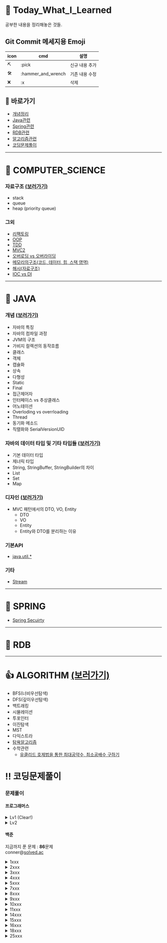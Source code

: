 # :green_book: Today_What_I_Learned
공부한 내용을 정리해놓은 것들.

## Git Commit 메세지용 Emoji
|icon|cmd|설명|
|-|-|-|
|:pick:|:pick|신규 내용 추가|
|:hammer_and_wrench:|:hammer_and_wrench|기존 내용 수정|
|:x:|:x|삭제|

## :link: 바로가기
- [개념정리](https://github.com/HK-An/today_i_learned#school-computer_science)
- [Java관련](https://github.com/HK-An/today_i_learned#space_invader-java)
- [Spring관련](https://github.com/HK-An/today_i_learned#leaves-spring)
- [RDB관련](https://github.com/HK-An/today_i_learned#floppy_disk-rdb)
- [알고리즘관련](https://github.com/HK-An/today_i_learned#1-algorithm)
- [코딩문제풀이](https://github.com/HK-An/today_i_learned#bangbang-코딩문제풀이)
***
# :school: COMPUTER_SCIENCE
### 자료구조 [(보러가기)](https://github.com/HK-An/today_i_learned/blob/main/01_COMPUTER_SCIENCE/01_data_structure.md)
- stack
- queue
- heap (priority queue)
### 그외
- [리팩토링](https://github.com/HK-An/today_i_learned/blob/main/01_COMPUTER_SCIENCE/refactoring/refactoring_definition.md)
- [OOP](https://github.com/HK-An/today_i_learned/blob/main/01_COMPUTER_SCIENCE/oop/oop_definition.md)
- [TDD](https://github.com/HK-An/today_i_learned/blob/main/01_COMPUTER_SCIENCE/tdd/tdd_definition.md)
- [MVC2](https://github.com/HK-An/today_i_learned/blob/main/01_COMPUTER_SCIENCE/mvc/definition.md)
- [오버로딩 vs 오버라이딩](https://github.com/HK-An/today_i_learned/blob/main/01_COMPUTER_SCIENCE/overrloading_vs_overriding.md)
- [메모리의구조(코드, 데이터, 힙, 스택 영역)](https://github.com/HK-An/today_i_learned/blob/main/01_COMPUTER_SCIENCE/memory/structure.md)
- [해시(자료구조)](https://github.com/HK-An/today_i_learned/blob/main/01_COMPUTER_SCIENCE/hash/definition.md)
- [IOC vs DI](https://github.com/HK-An/today_i_learned/blob/main/01_COMPUTER_SCIENCE/DI_vs_IOC.md)
***
# :space_invader: JAVA
### 개념 [(보러가기)](https://github.com/HK-An/today_i_learned/blob/main/02_JAVA/01_concept.md)
- 자바의 특징
- 자바의 컴파일 과정
- JVM의 구조
- 가비지 컬렉션의 동작흐름
- 클래스
- 객체
- 캡슐화
- 상속
- 다형성
- Static
- Final
- 접근제어자
- 인터페이스 vs 추상클래스
- 어노테이션
- Overloding vs overrloading
- Thread
- 동기화 메소드
- 직렬화와 SerialVersionUID

### 자바의 데이터 타입 및 기타 타입들 [(보러가기)](https://github.com/HK-An/today_i_learned/blob/main/02_JAVA/02_type.md)
- 기본 데이터 타입
- 제너릭 타입
- String, StringBuffer, StringBuilder의 차이
- List
- Set
- Map

### 디자인 [(보러가기)](https://github.com/HK-An/today_i_learned/blob/main/02_JAVA/03_design.md)
- MVC 패턴에서의 DTO, VO, Entity
    - DTO
    - VO
    - Entity
    - Entity와 DTO를 분리하는 이유

### 기본API
- [java.util.*](https://github.com/HK-An/today_i_learned/blob/main/02_JAVA/api/java.util.all.md)
### 기타
- [Stream](https://github.com/HK-An/today_i_learned/blob/main/02_JAVA/streams_definition_and_usage.md)

***
# :leaves: SPRING
- [Spring Secuirty](https://github.com/HK-An/today_i_learned/blob/main/03_SPRING/security/definition.md)
***
# :floppy_disk: RDB
***
# :+1: ALGORITHM [(보러가기)](https://github.com/HK-An/today_i_learned/blob/main/04_ALGORITHM)
- BFS(너비우선탐색)
- DFS(깊이우선탐색)
- 백트래킹
- 시뮬레이션
- 투포인터
- 이진탐색
- MST
- 다익스트라
- [탐욕알고리즘](https://github.com/HK-An/today_i_learned/blob/main/04_ALGORITHM/greedy/definition.md)
- 수학관련
    - [유클리드 호제법을 통한 최대공약수, 최소공배수 구하기](https://github.com/HK-An/today_i_learned/blob/main/04_ALGORITHM/math/euclidean_algorithm.md)

# :bangbang: 코딩문제풀이
### 문제풀이
#### 프로그래머스
<details>
  <summary>Lv1 (Clear!)</summary>

  **LV1 진행률: 100.00%(55/55)**
<img src="https://github.com/HK-An/today_i_learned/blob/main/00_IMGS/05_CODING/programmers/complete-lv1.png">
- [신고결과받기](https://github.com/HK-An/today_i_learned/blob/main/05_CODING/programmers/lv1/report_result.md)    
- [로또의 최고 순위와 최저 순위](https://github.com/HK-An/today_i_learned/blob/main/05_CODING/programmers/lv1/lotto.md)
- [가운데 글자 가져오기](https://github.com/HK-An/today_i_learned/blob/main/05_CODING/programmers/lv1/get_center_character.md)
- [신규 아이디 추천](https://github.com/HK-An/today_i_learned/blob/main/05_CODING/programmers/lv1/id_recommendation.md)
- [2016년](https://github.com/HK-An/today_i_learned/blob/main/05_CODING/programmers/lv1/yerar2016.md)
- [숫자 문자열과 영단어](https://github.com/HK-An/today_i_learned/blob/main/05_CODING/programmers/lv1/converting_game.md)
- [내적](https://github.com/HK-An/today_i_learned/blob/main/05_CODING/programmers/lv1/dot_product.md)
- [키패드 누르기](https://github.com/HK-An/today_i_learned/blob/main/05_CODING/programmers/lv1/pressing_keypad.md)
- [K번째 수](https://github.com/HK-An/today_i_learned/blob/main/05_CODING/programmers/lv1/kth_number.md)
- [크레인 인형뽑기 게임](https://github.com/HK-An/today_i_learned/blob/main/05_CODING/programmers/lv1/claw_crane_game.md)
- [없는 숫자 더하기](https://github.com/HK-An/today_i_learned/blob/main/05_CODING/programmers/lv1/sum_of_absence_number.md)
- [음양 더하기](https://github.com/HK-An/today_i_learned/blob/main/05_CODING/programmers/lv1/positive_and_negative.md)
- [소수 만들기](https://github.com/HK-An/today_i_learned/blob/main/05_CODING/programmers/lv1/making_prime_number.md)
- [체육복](https://github.com/HK-An/today_i_learned/blob/main/05_CODING/programmers/lv1/pe_clothes.md)
- [폰켓몬](https://github.com/HK-An/today_i_learned/blob/main/05_CODING/programmers/lv1/pocketmon.md)
- [모의고사](https://github.com/HK-An/today_i_learned/blob/main/05_CODING/programmers/lv1/trial_exam.md)
- [실패율](https://github.com/HK-An/today_i_learned/blob/main/05_CODING/programmers/lv1/failure_rate.md)
- [약수의 개수와 덧셈](https://github.com/HK-An/today_i_learned/blob/main/05_CODING/programmers/lv1/divisor.md)
- [3진법 뒤집기](https://github.com/HK-An/today_i_learned/blob/main/05_CODING/programmers/lv1/reverse_ternary.md)
- [예산](https://github.com/HK-An/today_i_learned/blob/main/05_CODING/programmers/lv1/budget.md)
- [두 개 뽑아서 더하기](https://github.com/HK-An/today_i_learned/blob/main/05_CODING/programmers/lv1/pick_and_sum.md)
- [최소직사각형](https://github.com/HK-An/today_i_learned/blob/main/05_CODING/programmers/lv1/namecard.md)
- [나머지가 1이 되는 수 찾기](https://github.com/HK-An/today_i_learned/blob/main/05_CODING/programmers/lv1/remain.md)
- [부족한 금액 계산하기](https://github.com/HK-An/today_i_learned/blob/main/05_CODING/programmers/lv1/price_of_rides.md)
- [비밀지도](https://github.com/HK-An/today_i_learned/blob/main/05_CODING/programmers/lv1/secret_map.md)
- [같은 숫자는 싫어](https://github.com/HK-An/today_i_learned/blob/main/05_CODING/programmers/lv1/remove_duplicated.md)
- [다트 게임](https://github.com/HK-An/today_i_learned/blob/main/05_CODING/programmers/lv1/dart_game.md)
- [나누어 떨어지는 숫자 배열](https://github.com/HK-An/today_i_learned/blob/main/05_CODING/programmers/lv1/no_remains.md)
- [두 정수 사이의 합](https://github.com/HK-An/today_i_learned/blob/main/05_CODING/programmers/lv1/sum_of_two_numbers.md)
- [문자열 내 마음대로 정렬하기](https://github.com/HK-An/today_i_learned/blob/main/05_CODING/programmers/lv1/arranging_string.md)
- [문자열 내 p와 y의 개수](https://github.com/HK-An/today_i_learned/blob/main/05_CODING/programmers/lv1/num_of_p_and_y.md)
- [문자열 내림차순으로 배치하기](https://github.com/HK-An/today_i_learned/blob/main/05_CODING/programmers/lv1/arrange_string_desc.md)
- [문자열 다루기 기본](https://github.com/HK-An/today_i_learned/blob/main/05_CODING/programmers/lv1/string_for_biginner.md)
- [소수 찾기](https://github.com/HK-An/today_i_learned/blob/main/05_CODING/programmers/lv1/find_prime_number.md)
- [서울에서 김서방 찾기](https://github.com/HK-An/coding_practice/blob/main/CodingPractice/programmers/src/main/java/kr/hk/lv1/FindingKim.java)
- [수박수박수박수박수박수?](https://github.com/HK-An/today_i_learned/blob/main/05_CODING/programmers/lv1/reiterate.md)
- [문자열을 정수로 바꾸기](https://github.com/HK-An/today_i_learned/blob/main/05_CODING/programmers/lv1/parseInt.md)
- [시저 암호](https://github.com/HK-An/today_i_learned/blob/main/05_CODING/programmers/lv1/ceasar_cipher.md)
- [약수의 합](https://github.com/HK-An/today_i_learned/blob/main/05_CODING/programmers/lv1/sum_of_divisor.md)
- [이상한 문자 만들기](https://github.com/HK-An/today_i_learned/blob/main/05_CODING/programmers/lv1/weird_string.md)
- [자릿수 더하기](https://github.com/HK-An/today_i_learned/blob/main/05_CODING/programmers/lv1/sum_of_digits.md)
- [자연수 뒤집어 배열로 만들기](https://github.com/HK-An/today_i_learned/blob/main/05_CODING/programmers/lv1/reversing_number.md)
- [정수 내림차순으로 배치하기](https://github.com/HK-An/today_i_learned/blob/main/05_CODING/programmers/lv1/int_order_by_desc.md)
- [정수 제곱근 판별](https://github.com/HK-An/today_i_learned/blob/main/05_CODING/programmers/lv1/judge_squart.md)
- [제일 작은 수 제거하기](https://github.com/HK-An/today_i_learned/blob/main/05_CODING/programmers/lv1/removing_smallest.md)
- [짝수와 홀수](https://github.com/HK-An/today_i_learned/blob/main/05_CODING/programmers/lv1/even_and_odd.md)
- [최대공약수와 최소공배수](https://github.com/HK-An/today_i_learned/blob/main/05_CODING/programmers/lv1/gcd_and_lcm.md)
- [콜라츠 추측](https://github.com/HK-An/today_i_learned/blob/main/05_CODING/programmers/lv1/collatz_conjecture.md)
- [평균 구하기](https://github.com/HK-An/today_i_learned/blob/main/05_CODING/programmers/lv1/get_average.md)
- [햐샤드 수](https://github.com/HK-An/today_i_learned/blob/main/05_CODING/programmers/lv1/harshad_number.md)
- [핸드폰 번호 가리기](https://github.com/HK-An/today_i_learned/blob/main/05_CODING/programmers/lv1/masking_number.md)
- [행렬의 덧셈](https://github.com/HK-An/today_i_learned/blob/main/05_CODING/programmers/lv1/sum_of_arrays.md)
- [x만큼 간격이 있는 n개의 숫자](https://github.com/HK-An/today_i_learned/blob/main/05_CODING/programmers/lv1/gap_numbers.md)
- [직사각형 별찍기](https://github.com/HK-An/today_i_learned/blob/main/05_CODING/programmers/lv1/stars.md)
- [완주하지 못한 선수](https://github.com/HK-An/today_i_learned/blob/main/05_CODING/programmers/lv1/retired_participant.md)
</details>

<details>
  <summary>Lv2</summary>

- [문자열압축](https://github.com/HK-An/today_i_learned/blob/main/ALGORITHM/practice/programmers/lv2/string_compression.md)
- [124 나라의 숫자](https://github.com/HK-An/today_i_learned/blob/main/05_CODING/programmers/lv2/weird_number.md)
- [2 x n 타일링](https://github.com/HK-An/today_i_learned/blob/main/05_CODING/programmers/lv2/tile.md)
- [올바른 괄호](https://github.com/HK-An/today_i_learned/blob/main/05_CODING/programmers/lv2/bracket.md)
- [멀쩡한 사각형](https://github.com/HK-An/today_i_learned/blob/main/05_CODING/programmers/lv2/grid.md)
- [기능개발](https://github.com/HK-An/today_i_learned/blob/main/05_CODING/programmers/lv2/release.md)
- [타겟 넘버](https://github.com/HK-An/today_i_learned/blob/main/05_CODING/programmers/lv2/target_number.md)
- [더 맵게](https://github.com/HK-An/today_i_learned/blob/main/05_CODING/programmers/lv2/scoville.md)
- [소수 찾기](https://github.com/HK-An/today_i_learned/blob/main/05_CODING/programmers/lv2/prime_number.md)
- [전화번호 목록](https://github.com/HK-An/today_i_learned/blob/main/05_CODING/programmers/lv2/phone_book.md)
- [짝지어 제거하기](https://github.com/HK-An/today_i_learned/blob/main/05_CODING/programmers/lv2/pair.md)
- [가장 큰 수](https://github.com/HK-An/today_i_learned/blob/main/05_CODING/programmers/lv2/biggest_number.md)
- [프린터](https://github.com/HK-An/today_i_learned/blob/main/05_CODING/programmers/lv2/printer.md)
- [변장](https://github.com/HK-An/today_i_learned/blob/main/05_CODING/programmers/lv2/disguise.md)

</details>

#### 백준
지금까지 푼 문제 : **86**문제  
conner@[solved.ac](solved.ac)

<details>
  <summary>1xxx</summary>


- [1000번](https://github.com/HK-An/coding_practice/blob/main/CodingPractice/baekjoon/src/main/java/kr/hk/p1xxx/P1000.java)
- [1001번](https://github.com/HK-An/coding_practice/blob/main/CodingPractice/baekjoon/src/main/java/kr/hk/p1xxx/P1001.java)
- [1008번](https://github.com/HK-An/coding_practice/blob/main/CodingPractice/baekjoon/src/main/java/kr/hk/p1xxx/P1008.java)
- [1085번](https://github.com/HK-An/coding_practice/blob/main/CodingPractice/baekjoon/src/main/java/kr/hk/p1xxx/P1085.java)
- [1110번](https://github.com/HK-An/coding_practice/blob/main/CodingPractice/baekjoon/src/main/java/kr/hk/p1xxx/P1110.java)
- [1152번](https://github.com/HK-An/coding_practice/blob/main/CodingPractice/baekjoon/src/main/java/kr/hk/p1xxx/P1152.java)
- [1157번](https://github.com/HK-An/coding_practice/blob/main/CodingPractice/baekjoon/src/main/java/kr/hk/p1xxx/P1157.java)
- [1259번](https://github.com/HK-An/coding_practice/blob/main/CodingPractice/baekjoon/src/main/java/kr/hk/p1xxx/P1259.java)
- [1330번](https://github.com/HK-An/coding_practice/blob/main/CodingPractice/baekjoon/src/main/java/kr/hk/p1xxx/P1330.java)
- [1546번](https://github.com/HK-An/coding_practice/blob/main/CodingPractice/baekjoon/src/main/java/kr/hk/p1xxx/P1546.java)
- [1920번](https://github.com/HK-An/coding_practice/blob/main/CodingPractice/baekjoon/src/main/java/kr/hk/p1xxx/P1920.java)
- [1926번](https://github.com/HK-An/coding_practice/blob/main/CodingPractice/baekjoon/src/main/java/kr/hk/p1xxx/P1926.java)
</details>

<details>
  <summary>2xxx</summary>

  - [2231번](https://github.com/HK-An/coding_practice/blob/main/CodingPractice/baekjoon/src/main/java/kr/hk/p2xxx/P2231.java)
  - [2292번](https://github.com/HK-An/coding_practice/blob/main/CodingPractice/baekjoon/src/main/java/kr/hk/p2xxx/P2292.java)
  - [2420번](https://github.com/HK-An/coding_practice/blob/main/CodingPractice/baekjoon/src/main/java/kr/hk/p2xxx/P2420.java)
  - [2438번](https://github.com/HK-An/coding_practice/blob/main/CodingPractice/baekjoon/src/main/java/kr/hk/p2xxx/P2438.java)
  - [2439번](https://github.com/HK-An/coding_practice/blob/main/CodingPractice/baekjoon/src/main/java/kr/hk/p2xxx/P2439.java)
  - [2475번](https://github.com/HK-An/coding_practice/blob/main/CodingPractice/baekjoon/src/main/java/kr/hk/p2xxx/P2475.java)
  - [2480번](https://github.com/HK-An/coding_practice/blob/main/CodingPractice/baekjoon/src/main/java/kr/hk/p2xxx/P2480.java)
  - [2525번](https://github.com/HK-An/coding_practice/blob/main/CodingPractice/baekjoon/src/main/java/kr/hk/p2xxx/P2525.java)
  - [2557번](https://github.com/HK-An/coding_practice/blob/main/CodingPractice/baekjoon/src/main/java/kr/hk/p2xxx/P2557.java)
  - [2559번](https://github.com/HK-An/coding_practice/blob/main/CodingPractice/baekjoon/src/main/java/kr/hk/p2xxx/P2559.java)
  - [2562번](https://github.com/HK-An/coding_practice/blob/main/CodingPractice/baekjoon/src/main/java/kr/hk/p2xxx/P2562.java)
  - [2577번](https://github.com/HK-An/coding_practice/blob/main/CodingPractice/baekjoon/src/main/java/kr/hk/p2xxx/P2577.java)
  - [2588번](https://github.com/HK-An/coding_practice/blob/main/CodingPractice/baekjoon/src/main/java/kr/hk/p2xxx/P2588.java)
  - [2606번](https://github.com/HK-An/coding_practice/blob/main/CodingPractice/baekjoon/src/main/java/kr/hk/p2xxx/P2606.java)
  - [2609번](https://github.com/HK-An/coding_practice/blob/main/CodingPractice/baekjoon/src/main/java/kr/hk/p2xxx/P2609.java)
  - [2675번](https://github.com/HK-An/coding_practice/blob/main/CodingPractice/baekjoon/src/main/java/kr/hk/p2xxx/P2675.java)
  - [2738번](https://github.com/HK-An/coding_practice/blob/main/CodingPractice/baekjoon/src/main/java/kr/hk/p2xxx/P2738.java)
  - [2739번](https://github.com/HK-An/coding_practice/blob/main/CodingPractice/baekjoon/src/main/java/kr/hk/p2xxx/P2739.java)
  - [2741번](https://github.com/HK-An/coding_practice/blob/main/CodingPractice/baekjoon/src/main/java/kr/hk/p2xxx/P2741.java)
  - [2742번](https://github.com/HK-An/coding_practice/blob/main/CodingPractice/baekjoon/src/main/java/kr/hk/p2xxx/P2742.java)
  - [2744번](https://github.com/HK-An/coding_practice/blob/main/CodingPractice/baekjoon/src/main/java/kr/hk/p2xxx/P2744.java)
  - [2753번](https://github.com/HK-An/coding_practice/blob/main/CodingPractice/baekjoon/src/main/java/kr/hk/p2xxx/P2753.java)
  - [2754번](https://github.com/HK-An/coding_practice/blob/main/CodingPractice/baekjoon/src/main/java/kr/hk/p2xxx/P2754.java)
  - [2798번](https://github.com/HK-An/coding_practice/blob/main/CodingPractice/baekjoon/src/main/java/kr/hk/p2xxx/P2798.java)
  - [2884번](https://github.com/HK-An/coding_practice/blob/main/CodingPractice/baekjoon/src/main/java/kr/hk/p2xxx/P2884.java)
  - [2908번](https://github.com/HK-An/coding_practice/blob/main/CodingPractice/baekjoon/src/main/java/kr/hk/p2xxx/P2908.java)
  - [2920번](https://github.com/HK-An/coding_practice/blob/main/CodingPractice/baekjoon/src/main/java/kr/hk/p2xxx/P2920.java)

</details>

<details>
  <summary>3xxx</summary>

  - [3052번](https://github.com/HK-An/coding_practice/blob/main/CodingPractice/baekjoon/src/main/java/kr/hk/p3xxx/P3052.java)

</details>

<details>
  <summary>4xxx</summary>

  - [4153번](https://github.com/HK-An/coding_practice/blob/main/CodingPractice/baekjoon/src/main/java/kr/hk/p4xxx/P4153.java)

</details>

<details>
  <summary>5xxx</summary>

  - [5597번](https://github.com/HK-An/coding_practice/blob/main/CodingPractice/baekjoon/src/main/java/kr/hk/p5xxx/P5597.java)

</details>

<details>
  <summary>7xxx</summary>

  - [7287번](https://github.com/HK-An/coding_practice/blob/main/CodingPractice/baekjoon/src/main/java/kr/hk/p7xxx/P7287.java)

</details>

<details>
  <summary>8xxx</summary>

  - [8393번](https://github.com/HK-An/coding_practice/blob/main/CodingPractice/baekjoon/src/main/java/kr/hk/p8xxx/P8393.java)
  - [8958번](https://github.com/HK-An/coding_practice/blob/main/CodingPractice/baekjoon/src/main/java/kr/hk/p8xxx/P8958.java)

</details>

<details>
  <summary>9xxx</summary>

  - [9086번](https://github.com/HK-An/coding_practice/blob/main/CodingPractice/baekjoon/src/main/java/kr/hk/p9xxx/P9086.java)
  - [9498번](https://github.com/HK-An/coding_practice/blob/main/CodingPractice/baekjoon/src/main/java/kr/hk/p9xxx/P9498.java)

</details>

<details>
  <summary>10xxx</summary>

  - [10171번](https://github.com/HK-An/coding_practice/blob/main/CodingPractice/baekjoon/src/main/java/kr/hk/p10xxx/P10171.java)
  - [10172번](https://github.com/HK-An/coding_practice/blob/main/CodingPractice/baekjoon/src/main/java/kr/hk/p10xxx/P10172.java)
  - [10250번](https://github.com/HK-An/coding_practice/blob/main/CodingPractice/baekjoon/src/main/java/kr/hk/p10xxx/P10250.java)
  - [10430번](https://github.com/HK-An/coding_practice/blob/main/CodingPractice/baekjoon/src/main/java/kr/hk/p10xxx/P10430.java)
  - [10699번](https://github.com/HK-An/coding_practice/blob/main/CodingPractice/baekjoon/src/main/java/kr/hk/p10xxx/P10699.java)
  - [10718번](https://github.com/HK-An/coding_practice/blob/main/CodingPractice/baekjoon/src/main/java/kr/hk/p10xxx/P10718.java)
  - [10807번](https://github.com/HK-An/coding_practice/blob/main/CodingPractice/baekjoon/src/main/java/kr/hk/p10xxx/P10807.java)
  - [10809번](https://github.com/HK-An/coding_practice/blob/main/CodingPractice/baekjoon/src/main/java/kr/hk/p10xxx/P10809.java)
  - [10818번](https://github.com/HK-An/coding_practice/blob/main/CodingPractice/baekjoon/src/main/java/kr/hk/p10xxx/P10818.java)
  - [10869번](https://github.com/HK-An/coding_practice/blob/main/CodingPractice/baekjoon/src/main/java/kr/hk/p10xxx/P10869.java)
  - [10870번](https://github.com/HK-An/coding_practice/blob/main/CodingPractice/baekjoon/src/main/java/kr/hk/p10xxx/P10870.java)
  - [10871번](https://github.com/HK-An/coding_practice/blob/main/CodingPractice/baekjoon/src/main/java/kr/hk/p10xxx/P10871.java)
  - [10872번](https://github.com/HK-An/coding_practice/blob/main/CodingPractice/baekjoon/src/main/java/kr/hk/p10xxx/P10872.java)
  - [10926번](https://github.com/HK-An/coding_practice/blob/main/CodingPractice/baekjoon/src/main/java/kr/hk/p10xxx/P10926.java)
  - [10950번](https://github.com/HK-An/coding_practice/blob/main/CodingPractice/baekjoon/src/main/java/kr/hk/p10xxx/P10950.java)
  - [10951번](https://github.com/HK-An/coding_practice/blob/main/CodingPractice/baekjoon/src/main/java/kr/hk/p10xxx/P10951.java)
  - [10952번](https://github.com/HK-An/coding_practice/blob/main/CodingPractice/baekjoon/src/main/java/kr/hk/p10xxx/P10952.java)
  - [10989번](https://github.com/HK-An/coding_practice/blob/main/CodingPractice/baekjoon/src/main/java/kr/hk/p10xxx/P10989.java)
  - [10998번](https://github.com/HK-An/coding_practice/blob/main/CodingPractice/baekjoon/src/main/java/kr/hk/p10xxx/P10998.java)

</details>

<details>
  <summary>11xxx</summary>

  - [11021번](https://github.com/HK-An/coding_practice/blob/main/CodingPractice/baekjoon/src/main/java/kr/hk/p11xxx/P11021.java)
  - [11022번](https://github.com/HK-An/coding_practice/blob/main/CodingPractice/baekjoon/src/main/java/kr/hk/p11xxx/P11022.java)
  - [11047번](https://github.com/HK-An/coding_practice/blob/main/CodingPractice/baekjoon/src/main/java/kr/hk/p11xxx/P11047.java)
  - [11050번](https://github.com/HK-An/coding_practice/blob/main/CodingPractice/baekjoon/src/main/java/kr/hk/p11xxx/P11050.java)
  - [11382번](https://github.com/HK-An/coding_practice/blob/main/CodingPractice/baekjoon/src/main/java/kr/hk/p11xxx/P11382.java)
  - [11654번](https://github.com/HK-An/coding_practice/blob/main/CodingPractice/baekjoon/src/main/java/kr/hk/p11xxx/P11654.java)
  - [11718번](https://github.com/HK-An/coding_practice/blob/main/CodingPractice/baekjoon/src/main/java/kr/hk/p11xxx/P11718.java)
  - [11720번](https://github.com/HK-An/coding_practice/blob/main/CodingPractice/baekjoon/src/main/java/kr/hk/p11xxx/P11720.java)
  - [11726번](https://github.com/HK-An/coding_practice/blob/main/CodingPractice/baekjoon/src/main/java/kr/hk/p11xxx/P11726.java)

</details>

<details>
  <summary>14xxx</summary>

  - [14681번](https://github.com/HK-An/coding_practice/blob/main/CodingPractice/baekjoon/src/main/java/kr/hk/p14xxx/P14681.java)

</details>

<details>
  <summary>15xxx</summary>

  - [15552번](https://github.com/HK-An/coding_practice/blob/main/CodingPractice/baekjoon/src/main/java/kr/hk/p15xxx/P15552.java)
  - [15649번](https://github.com/HK-An/coding_practice/blob/main/CodingPractice/baekjoon/src/main/java/kr/hk/p15xxx/P15649.java)
  - [15829번](https://github.com/HK-An/coding_practice/blob/main/CodingPractice/baekjoon/src/main/java/kr/hk/p15xxx/P15829.java)
  - [15964번](https://github.com/HK-An/coding_practice/blob/main/CodingPractice/baekjoon/src/main/java/kr/hk/p15xxx/P15964.java)

</details>

<details>
  <summary>16xxx</summary>

  - [16173번](https://github.com/HK-An/coding_practice/blob/main/CodingPractice/baekjoon/src/main/java/kr/hk/p16xxx/P16173.java)

</details>

<details>
  <summary>18xxx</summary>

  - [18108번](https://github.com/HK-An/coding_practice/blob/main/CodingPractice/baekjoon/src/main/java/kr/hk/p18xxx/P18108.java)

</details>

<details>
  <summary>25xxx</summary>

  - [25083번](https://github.com/HK-An/coding_practice/blob/main/CodingPractice/baekjoon/src/main/java/kr/hk/p25xxx/P25083.java)

</details>
